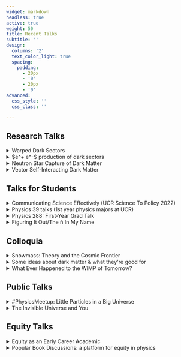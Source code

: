 ```yaml
---
widget: markdown
headless: true
active: true
weight: 50
title: Recent Talks
subtitle: ''
design:
  columns: '2'
  text_color_light: true
  spacing:
    padding:
      - 20px
      - '0'
      - 20px
      - '0'
advanced:
  css_style: ''
  css_class: ''

---
```


## Research Talks

<details>
  <summary>Warped Dark Sectors</summary>
 
<iframe width="560" height="315" src="https://www.youtube.com/embed/u0qx5Fk052Y" title="YouTube video player" frameborder="0" allow="accelerometer; autoplay; clipboard-write; encrypted-media; gyroscope; picture-in-picture" allowfullscreen></iframe>

<!-- <iframe src="//www.slideshare.net/slideshow/embed_code/key/qH1Wel73l4n5FZ" width="595" height="485" frameborder="0" marginwidth="0" marginheight="0" scrolling="no" style="border:1px solid #CCC; border-width:1px; margin-bottom:5px; max-width: 100%;" allowfullscreen> </iframe> <div style="margin-bottom:5px"> <strong> <a href="//www.slideshare.net/fliptanedo/warped-dark-sector-249262933" title="Warped Dark Sector" target="_blank">Warped Dark Sector</a> </strong> from <strong><a href="https://www.slideshare.net/fliptanedo" target="_blank">Flip Tanedo</a></strong> </div> -->

 * ACP [Rainbow of Dark Sectors](https://indico.cern.ch/event/1019224/timetable/?view=standard), Mar 2021 (short, [slides](https://www.slideshare.net/fliptanedo/warped-dark-sector-249271090))
 * KIAS HEP-PH Seminar, Nov 2020 ([slides](https://www.slideshare.net/fliptanedo/warped-dark-sector-249262933))
</details>

<details>
  <summary>$e^+ e^-$ production of dark sectors</summary>
  

<iframe src="//www.slideshare.net/slideshow/embed_code/key/63oi2ZwvITPKcU" width="595" height="485" frameborder="0" marginwidth="0" marginheight="0" scrolling="no" style="border:1px solid #CCC; border-width:1px; margin-bottom:5px; max-width: 100%;" allowfullscreen> </iframe> 

* AWLC 2020 talk, Oct 2020 ([slides](https://www.slideshare.net/fliptanedo/electron-positron-production-of-dark-sector-particles))
</details>

<details>
  <summary>Neutron Star Capture of Dark Matter</summary>
  
<iframe src="//www.slideshare.net/slideshow/embed_code/key/lK6HVWtKlUZqd3" width="595" height="485" frameborder="0" marginwidth="0" marginheight="0" scrolling="no" style="border:1px solid #CCC; border-width:1px; margin-bottom:5px; max-width: 100%;" allowfullscreen> </iframe> 

 * Brookhaven National Lab HEP Seminar, June 2021 ([slides](https://www.slideshare.net/fliptanedo/dark-matter-heating-of-neutron-stars))
 * Talk
</details>

<details>
  <summary>Vector Self-Interacting Dark Matter</summary>
  
<iframe src="//www.slideshare.net/slideshow/embed_code/key/BJailwPCSAsCEA" width="595" height="485" frameborder="0" marginwidth="0" marginheight="0" scrolling="no" style="border:1px solid #CCC; border-width:1px; margin-bottom:5px; max-width: 100%;" allowfullscreen> </iframe> 

 * Mitchell Institute/Texas A&M, May 2019 ([slides](https://www.slideshare.net/fliptanedo/vector-selfinteracting-dark-matter))
 * Mitchell Conference, May 2019 (short, [slides](https://www.slideshare.net/fliptanedo/vector-selfinteracting-dark-matter-249272214))
</details>


## Talks for Students


<details>
  <summary>Communicating Science Effectively
 (UCR Science To Policy 2022)</summary>
  
  <iframe src="//www.slideshare.net/slideshow/embed_code/key/vXFfIxonKomgmI" width="595" height="485" frameborder="0" marginwidth="0" marginheight="0" scrolling="no" style="border:1px solid #CCC; border-width:1px; margin-bottom:5px; max-width: 100%;" allowfullscreen> </iframe>

</details>


<details>
  <summary>Physics 39 talks (1st year physics majors at UCR)</summary>
  
  <iframe src="//www.slideshare.net/slideshow/embed_code/key/43ExzvTRUqB8X2" width="595" height="485" frameborder="0" marginwidth="0" marginheight="0" scrolling="no" style="border:1px solid #CCC; border-width:1px; margin-bottom:5px; max-width: 100%;" allowfullscreen> </iframe> 

 * 2017: I Have No Idea ([slides](https://www.slideshare.net/fliptanedo/p39-i-have-no-idea))
 * 2018: How to :scream:-up your academic career ([slides](https://www.slideshare.net/fliptanedo/p39-how-to-f-up-your-academic-career))
 * 2019: How to fail as a physics major ([slides](https://www.slideshare.net/fliptanedo/p39-how-to-fail-as-a-physics-major))
 * 2020: The secret syllabus ([slides](https://www.slideshare.net/fliptanedo/p39-the-secret-syllabus))
</details>

<details>
  <summary>Physics 288: First-Year Grad Talk</summary>

  <iframe src="//www.slideshare.net/slideshow/embed_code/key/J6sQ3kKfgbfECA" width="595" height="485" frameborder="0" marginwidth="0" marginheight="0" scrolling="no" style="border:1px solid #CCC; border-width:1px; margin-bottom:5px; max-width: 100%;" allowfullscreen> </iframe> 
</details>

<details>
  <summary>Figuring It Out/The ñ In My Name</summary>

  <small>
  Reflections on non-physics challenges in a physics career; a case study on aspects of equity in physics. Geared toward undergraduates.
  </small>

<iframe width="560" height="315" src="https://www.youtube.com/embed/j0qZXR_eXXs" title="YouTube video player" frameborder="0" allow="accelerometer; autoplay; clipboard-write; encrypted-media; gyroscope; picture-in-picture" allowfullscreen></iframe>

  * [UCR CAMP](https://stem.ucr.edu/research-opportunities/camp) 2021 ([slides](https://www.slideshare.net/fliptanedo/the-in-my-name))
  * BU/UCSB REU 2020 ([slides](https://www.slideshare.net/fliptanedo/figuring-it-out-249277101))
  * [UCR CAMP](https://stem.ucr.edu/research-opportunities/camp)
</details>


## Colloquia

<details>
  <summary>Snowmass: Theory and the Cosmic Frontier</summary>
  <iframe src="//www.slideshare.net/slideshow/embed_code/key/cJmqYUgJ9WwEwx" width="595" height="485" frameborder="0" marginwidth="0" marginheight="0" scrolling="no" style="border:1px solid #CCC; border-width:1px; margin-bottom:5px; max-width: 100%;" allowfullscreen> </iframe> 
</details>

<details>
  <summary>Some ideas about dark matter & what they're good for</summary>
 <!-- https://www.youtube.com/watch?v=0wG1XdTF07c&feature=emb_title -->

  <iframe width="560" height="315" src="https://www.youtube.com/embed/0wG1XdTF07c" title="YouTube video player" frameborder="0" allow="accelerometer; autoplay; clipboard-write; encrypted-media; gyroscope; picture-in-picture" allowfullscreen></iframe>

</details>

<details>
  <summary>What Ever Happened to the WIMP of Tomorrow?</summary>
 
<iframe src="//www.slideshare.net/slideshow/embed_code/key/ysC7ddWXc4wgXA" width="595" height="485" frameborder="0" marginwidth="0" marginheight="0" scrolling="no" style="border:1px solid #CCC; border-width:1px; margin-bottom:5px; max-width: 100%;" allowfullscreen> </iframe> 

 * Loyola University Physics Seminar ([slides](https://www.slideshare.net/fliptanedo/why-havent-we-discovered-dark-matter)), Oct 2022
 * Cornell Physics Colloquium, Oct 2020 ([slides](https://www.slideshare.net/fliptanedo/whatever-happened-to-the-wimp-of-tomorrow-249277778))
 * UCR Physics Colloquium, Oct 2019
 * Aspen Center for Physics Colloquium, June 2019
 * ASU Colloquium (student selected speaker), Apr 2019 
 * NIP Diliman (Philippines) Colloquium, May 2019
</details>



## Public Talks



<details>
  <summary>#PhysicsMeetup: Little Particles in a Big Universe</summary>
<iframe src="https://www.facebook.com/plugins/video.php?height=314&href=https%3A%2F%2Fwww.facebook.com%2Fphysicsmeetup%2Fvideos%2F348458656835312%2F&show_text=false&width=560&t=0" width="560" height="314" style="border:none;overflow:hidden" scrolling="no" frameborder="0" allowfullscreen="true" allow="autoplay; clipboard-write; encrypted-media; picture-in-picture; web-share" allowFullScreen="true"></iframe>
</details>

<details>
  <summary>The Invisible Universe and You</summary>

<iframe src="//www.slideshare.net/slideshow/embed_code/key/xLaWYB2y9XjnPi" width="595" height="485" frameborder="0" marginwidth="0" marginheight="0" scrolling="no" style="border:1px solid #CCC; border-width:1px; margin-bottom:5px; max-width: 100%;" allowfullscreen> </iframe> 

  * UCR Hellman Fellows Symposium, March 2021 ([slides](https://www.slideshare.net/fliptanedo/the-invisible-universe-and-you))
</details>

## Equity Talks




<!--  -->

<details>
  <summary>Equity as an Early Career Academic</summary>
<iframe src="//www.slideshare.net/slideshow/embed_code/key/zFMCB1PhYJWqOU" width="595" height="485" frameborder="0" marginwidth="0" marginheight="0" scrolling="no" style="border:1px solid #CCC; border-width:1px; margin-bottom:5px; max-width: 100%;" allowfullscreen> </iframe> 
</details>


<details>
  <summary>Popular Book Discussions: a platform for equity in physics
</summary>
<iframe src="//www.slideshare.net/slideshow/embed_code/key/cKk5XHAVZhxBOl" width="595" height="485" frameborder="0" marginwidth="0" marginheight="0" scrolling="no" style="border:1px solid #CCC; border-width:1px; margin-bottom:5px; max-width: 100%;" allowfullscreen> </iframe>
</details>

<!-- <details>
  <summary>Attending to Diversity in the Classroom</summary>

<iframe src="//www.slideshare.net/slideshow/embed_code/key/jMmTfXVICvAGW6" width="595" height="485" frameborder="0" marginwidth="0" marginheight="0" scrolling="no" style="border:1px solid #CCC; border-width:1px; margin-bottom:5px; max-width: 100%;" allowfullscreen> </iframe> 

  * UCR Summer Physics Teacher Academy Meeting, Feb 2019 ([slides](https://www.slideshare.net/fliptanedo/attending-to-diversity-in-the-physics-classroom))
</details> -->